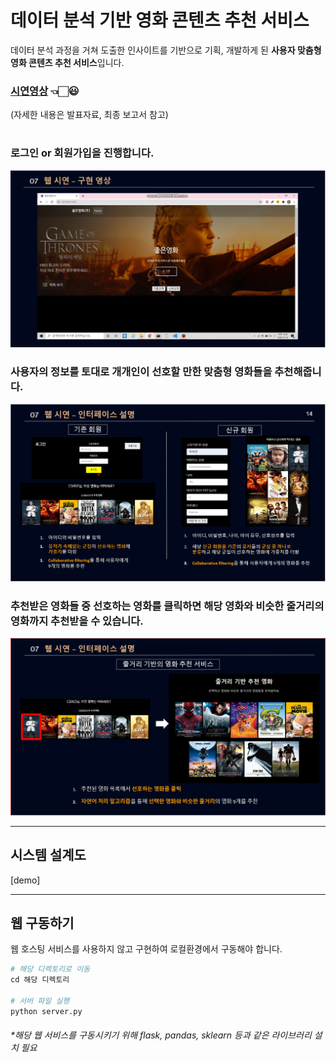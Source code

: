 # 데이터 분석 기반 영화 콘텐츠 추천 서비스

데이터 분석 과정을 거쳐 도출한 인사이트를 기반으로 기획, 개발하게 된 **사용자 맞춤형 영화 콘텐츠 추천 서비스**입니다.

### [시연영상](https://blog.naver.com/confettimimy/222075548664)  👈🏻😃   

(자세한 내용은 발표자료, 최종 보고서 참고)

#

### 로그인 or 회원가입을 진행합니다.

<img src="./readme_img/01 소개.PNG">    

### 사용자의 정보를 토대로 개개인이 선호할 만한 맞춤형 영화들을 추천해줍니다.  

<img src="./readme_img/02 소개.PNG">    

### **추천받은 영화들 중 선호하는 영화를 클릭하면 해당 영화와 비슷한 줄거리의 영화까지 추천받을 수 있습니다.**   

<img src="./readme_img/03 소개.PNG">    

---

## 시스템 설계도

[demo]

---


## 웹 구동하기

웹 호스팅 서비스를 사용하지 않고 구현하여 로컬환경에서 구동해야 합니다.

```python
# 해당 디렉토리로 이동
cd 해당 디렉토리
   
# 서버 파일 실행
python server.py
```

###### *해당 웹 서비스를 구동시키기 위해 flask, pandas, sklearn 등과 같은 라이브러리 설치 필요